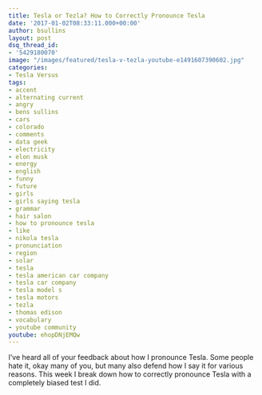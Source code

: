 ```yaml
---
title: Tesla or Tezla? How to Correctly Pronounce Tesla
date: '2017-01-02T08:33:11.000+00:00'
author: bsullins
layout: post
dsq_thread_id:
- '5429180070'
image: "/images/featured/tesla-v-tezla-youtube-e1491607390602.jpg"
categories:
- Tesla Versus
tags:
- accent
- alternating current
- angry
- bens sullins
- cars
- colorado
- comments
- data geek
- electricity
- elon musk
- energy
- english
- funny
- future
- girls
- girls saying tesla
- grammar
- hair salon
- how to pronounce tesla
- like
- nikola tesla
- pronunciation
- region
- solar
- tesla
- tesla american car company
- tesla car company
- tesla model s
- tesla motors
- tezla
- thomas edison
- vocabulary
- youtube community
youtube: ehopDNjEMQw
---
```

I&#8217;ve heard all of your feedback about how I pronounce Tesla. Some people hate it, okay many of you, but many also defend how I say it for various reasons. This week I break down how to correctly pronounce Tesla with a completely biased test I did.
